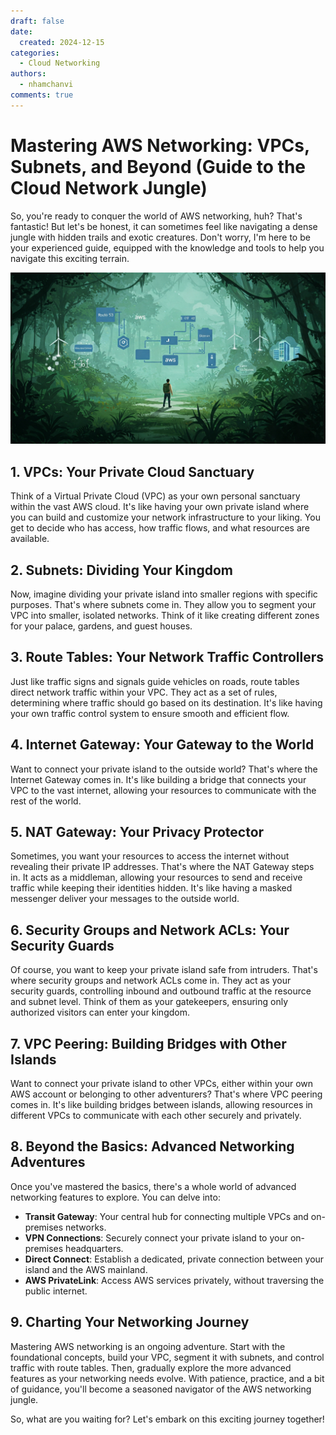 ```yaml
---
draft: false
date:
  created: 2024-12-15
categories:
  - Cloud Networking
authors:
  - nhamchanvi
comments: true
---
```


# Mastering AWS Networking: VPCs, Subnets, and Beyond (Guide to the Cloud Network Jungle)

So, you're ready to conquer the world of AWS networking, huh? That's fantastic! But let's be honest, it can sometimes feel like navigating a dense jungle with hidden trails and exotic creatures. Don't worry, I'm here to be your experienced guide, equipped with the knowledge and tools to help you navigate this exciting terrain.

[![Image]](./mastering-aws-networking-vpcs-subnets-and-beyond-guide-to-the-cloud-network-jungle.md)

[Image]: ../../assets/aws-networking-jungle.jpg

<!-- more -->

## 1. VPCs: Your Private Cloud Sanctuary

Think of a Virtual Private Cloud (VPC) as your own personal sanctuary within the vast AWS cloud. It's like having your own private island where you can build and customize your network infrastructure to your liking. You get to decide who has access, how traffic flows, and what resources are available.

## 2. Subnets: Dividing Your Kingdom

Now, imagine dividing your private island into smaller regions with specific purposes. That's where subnets come in. They allow you to segment your VPC into smaller, isolated networks. Think of it like creating different zones for your palace, gardens, and guest houses.

## 3. Route Tables: Your Network Traffic Controllers

Just like traffic signs and signals guide vehicles on roads, route tables direct network traffic within your VPC. They act as a set of rules, determining where traffic should go based on its destination. It's like having your own traffic control system to ensure smooth and efficient flow.

## 4. Internet Gateway: Your Gateway to the World

Want to connect your private island to the outside world? That's where the Internet Gateway comes in. It's like building a bridge that connects your VPC to the vast internet, allowing your resources to communicate with the rest of the world.

## 5. NAT Gateway: Your Privacy Protector

Sometimes, you want your resources to access the internet without revealing their private IP addresses. That's where the NAT Gateway steps in. It acts as a middleman, allowing your resources to send and receive traffic while keeping their identities hidden. It's like having a masked messenger deliver your messages to the outside world.

## 6. Security Groups and Network ACLs: Your Security Guards

Of course, you want to keep your private island safe from intruders. That's where security groups and network ACLs come in. They act as your security guards, controlling inbound and outbound traffic at the resource and subnet level. Think of them as your gatekeepers, ensuring only authorized visitors can enter your kingdom.

## 7. VPC Peering: Building Bridges with Other Islands

Want to connect your private island to other VPCs, either within your own AWS account or belonging to other adventurers? That's where VPC peering comes in. It's like building bridges between islands, allowing resources in different VPCs to communicate with each other securely and privately.

## 8. Beyond the Basics: Advanced Networking Adventures

Once you've mastered the basics, there's a whole world of advanced networking features to explore. You can delve into:

- **Transit Gateway**: Your central hub for connecting multiple VPCs and on-premises networks.
- **VPN Connections**: Securely connect your private island to your on-premises headquarters.
- **Direct Connect**: Establish a dedicated, private connection between your island and the AWS mainland.
- **AWS PrivateLink**: Access AWS services privately, without traversing the public internet.

## 9. Charting Your Networking Journey

Mastering AWS networking is an ongoing adventure. Start with the foundational concepts, build your VPC, segment it with subnets, and control traffic with route tables. Then, gradually explore the more advanced features as your networking needs evolve. With patience, practice, and a bit of guidance, you'll become a seasoned navigator of the AWS networking jungle.

So, what are you waiting for? Let's embark on this exciting journey together!
